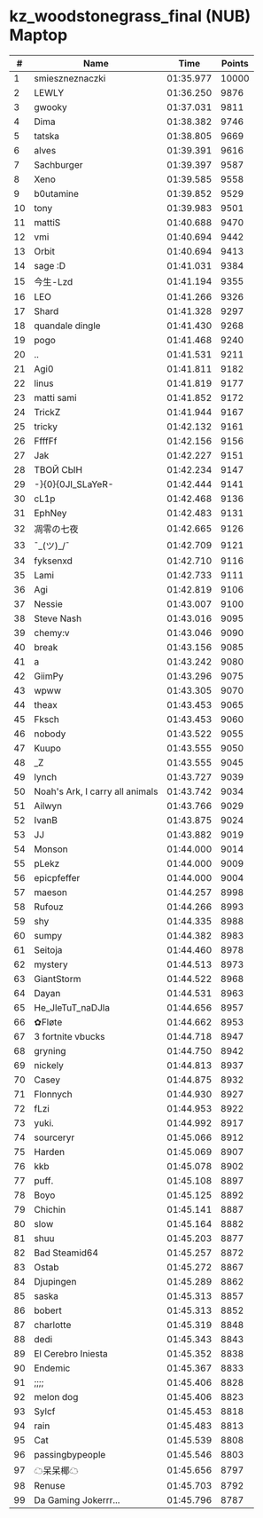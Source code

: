 # kz_woodstonegrass_final (NUB) Maptop

|  # | Name | Time | Points |
|-------------- | -------------- | -------------- | -------------- | 
| 1 | smieszneznaczki | 01:35.977 | 10000 | 
| 2 | LEWLY | 01:36.250 | 9876 | 
| 3 | gwooky | 01:37.031 | 9811 | 
| 4 | Dima | 01:38.382 | 9746 | 
| 5 | tatska | 01:38.805 | 9669 | 
| 6 | alves | 01:39.391 | 9616 | 
| 7 | Sachburger | 01:39.397 | 9587 | 
| 8 | Xeno | 01:39.585 | 9558 | 
| 9 | b0utamine | 01:39.852 | 9529 | 
| 10 | tony | 01:39.983 | 9501 | 
| 11 | mattiS | 01:40.688 | 9470 | 
| 12 | vmi | 01:40.694 | 9442 | 
| 13 | Orbit | 01:40.694 | 9413 | 
| 14 | sage :D | 01:41.031 | 9384 | 
| 15 | 今生-Lzd | 01:41.194 | 9355 | 
| 16 | LEO | 01:41.266 | 9326 | 
| 17 | Shard | 01:41.328 | 9297 | 
| 18 | quandale dingle | 01:41.430 | 9268 | 
| 19 | pogo | 01:41.468 | 9240 | 
| 20 | .. | 01:41.531 | 9211 | 
| 21 | Agi0 | 01:41.811 | 9182 | 
| 22 | linus | 01:41.819 | 9177 | 
| 23 | matti sami | 01:41.852 | 9172 | 
| 24 | TrickZ | 01:41.944 | 9167 | 
| 25 | tricky | 01:42.132 | 9161 | 
| 26 | FfffFf | 01:42.156 | 9156 | 
| 27 | Jak | 01:42.227 | 9151 | 
| 28 | ТВОЙ СЫН | 01:42.234 | 9147 | 
| 29 | -}{0}{0JI_SLaYeR- | 01:42.444 | 9141 | 
| 30 | cL1p | 01:42.468 | 9136 | 
| 31 | EphNey | 01:42.483 | 9131 | 
| 32 | 凋零の七夜 | 01:42.665 | 9126 | 
| 33 | ¯\_(ツ)_/¯ | 01:42.709 | 9121 | 
| 34 | fyksenxd | 01:42.710 | 9116 | 
| 35 | Lami | 01:42.733 | 9111 | 
| 36 | Agi | 01:42.819 | 9106 | 
| 37 | Nessie | 01:43.007 | 9100 | 
| 38 | Steve Nash | 01:43.016 | 9095 | 
| 39 | chemy:v | 01:43.046 | 9090 | 
| 40 | break | 01:43.156 | 9085 | 
| 41 | a | 01:43.242 | 9080 | 
| 42 | GiimPy | 01:43.296 | 9075 | 
| 43 | wpww | 01:43.305 | 9070 | 
| 44 | theax | 01:43.453 | 9065 | 
| 45 | Fksch | 01:43.453 | 9060 | 
| 46 | nobody | 01:43.522 | 9055 | 
| 47 | Kuupo | 01:43.555 | 9050 | 
| 48 | _Z | 01:43.555 | 9045 | 
| 49 | lynch | 01:43.727 | 9039 | 
| 50 | Noah's Ark, I carry all animals | 01:43.742 | 9034 | 
| 51 | Ailwyn | 01:43.766 | 9029 | 
| 52 | IvanB | 01:43.875 | 9024 | 
| 53 | JJ | 01:43.882 | 9019 | 
| 54 | Monson | 01:44.000 | 9014 | 
| 55 | pLekz | 01:44.000 | 9009 | 
| 56 | epicpfeffer | 01:44.000 | 9004 | 
| 57 | maeson | 01:44.257 | 8998 | 
| 58 | Rufouz | 01:44.266 | 8993 | 
| 59 | shy | 01:44.335 | 8988 | 
| 60 | sumpy | 01:44.382 | 8983 | 
| 61 | Seitoja | 01:44.460 | 8978 | 
| 62 | mystery | 01:44.513 | 8973 | 
| 63 | GiantStorm | 01:44.522 | 8968 | 
| 64 | Dayan | 01:44.531 | 8963 | 
| 65 | He_JleTuT_naDJla | 01:44.656 | 8957 | 
| 66 | ✿Fløte | 01:44.662 | 8953 | 
| 67 | 3 fortnite vbucks | 01:44.718 | 8947 | 
| 68 | gryning | 01:44.750 | 8942 | 
| 69 | nickely | 01:44.813 | 8937 | 
| 70 | Casey | 01:44.875 | 8932 | 
| 71 | Flonnych | 01:44.930 | 8927 | 
| 72 | fLzi | 01:44.953 | 8922 | 
| 73 | yuki. | 01:44.992 | 8917 | 
| 74 | sourceryr | 01:45.066 | 8912 | 
| 75 | Harden | 01:45.069 | 8907 | 
| 76 | kkb | 01:45.078 | 8902 | 
| 77 | puff. | 01:45.108 | 8897 | 
| 78 | Boyo | 01:45.125 | 8892 | 
| 79 | Chichin | 01:45.141 | 8887 | 
| 80 | slow | 01:45.164 | 8882 | 
| 81 | shuu | 01:45.203 | 8877 | 
| 82 | Bad Steamid64 | 01:45.257 | 8872 | 
| 83 | Ostab | 01:45.272 | 8867 | 
| 84 | Djupingen | 01:45.289 | 8862 | 
| 85 | saska | 01:45.313 | 8857 | 
| 86 | bobert | 01:45.313 | 8852 | 
| 87 | charlotte | 01:45.319 | 8848 | 
| 88 | dedi | 01:45.343 | 8843 | 
| 89 | El Cerebro Iniesta | 01:45.352 | 8838 | 
| 90 | Endemic | 01:45.367 | 8833 | 
| 91 | ;;;; | 01:45.406 | 8828 | 
| 92 | melon dog | 01:45.406 | 8823 | 
| 93 | Sylcf | 01:45.453 | 8818 | 
| 94 | rain | 01:45.483 | 8813 | 
| 95 | Cat | 01:45.539 | 8808 | 
| 96 | passingbypeople | 01:45.546 | 8803 | 
| 97 | ☁呆呆椰☁ | 01:45.656 | 8797 | 
| 98 | Renuse | 01:45.703 | 8792 | 
| 99 | Da Gaming Jokerrr... | 01:45.796 | 8787 | 

